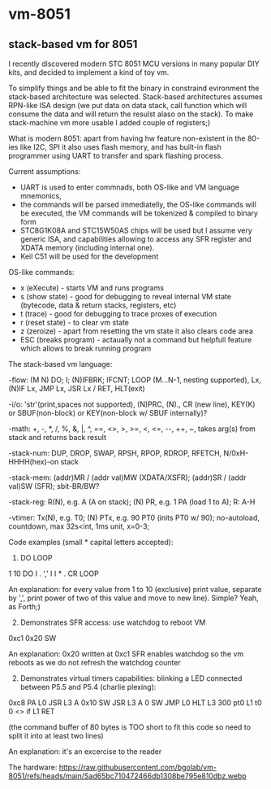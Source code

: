 # vm-8051
stack-based vm for 8051
---
I recently discovered modern STC 8051 MCU versions in many popular DIY kits, and decided to implement a kind of toy vm. 

To simplify things and be able to fit the binary in constraind evironment the stack-based architecture was selected.
Stack-based architectures assumes RPN-like ISA design (we put data on data stack, call function which will consume the data and will return the resulst alaso on the stack).
To make stack-machine vm more usable I added couple of registers;)

What is modern 8051: 
apart from having hw feature non-existent in the 80-ies like I2C, SPI it also uses flash memory, and has built-in flash programmer using UART to transfer and spark flashing process.

Current assumptions:
- UART is used to enter commnads, both OS-like and VM language mnemonics,
- the commands will be parsed immediatelly, the OS-like commands will be executed, the VM commands will be tokenized & compiled to binary form
- STC8G1K08A and STC15W50AS chips will be used but I assume very generic ISA, and capabilities allowing to access any SFR register and XDATA memory (including internal one).
- Keil C51 will be used for the development

OS-like commands:
- x (eXecute) - starts VM and runs programs
- s (show state) - good for debugging to reveal internal VM state (bytecode, data & return stacks, registers, etc)
- t (trace) - good for debugging to trace proxes of execution
- r (reset state) - to clear vm state
- z (zeroize) - apart from resetting the vm state it also clears code area
- ESC (breaks program) - actaually not a command but helpfull feature which allows to break running program

The stack-based vm language:

-flow: 				(M N) DO; I; (N)IFBRK; IFCNT; LOOP (M...N-1, nesting supported), Lx, (N)IF Lx, JMP Lx, JSR Lx / RET, HLT(exit)

-i/o: 				'str'(print,spaces not supported), (N)PRC, (N)., CR (new line), KEY(K) or SBUF(non-block) or KEY(non-block w/ SBUF internally)?

-math:				+, -, *, /, %, &, |, ^, ==, <>, >, >=, <, <=, --, ++, ~, takes arg(s) from stack and returns back result

-stack-num:		DUP, DROP, SWAP, RPSH, RPOP, RDROP, RFETCH, N/0xH-HHHH(hex)-on stack

-stack-mem:		(addr)MR / (addr val)MW (XDATA/XSFR); (addr)SR / (addr val)SW (SFR); sbit-BR/BW?

-stack-reg:		R(N), e.g. A (A on stack); (N) PR, e.g. 1 PA (load 1 to A); R: A-H

-vtimer: 			Tx(N), e.g. T0; (N) PTx, e.g. 90 PT0 (inits PT0 w/ 90); no-autoload, countdown, max 32s<int, 1ms unit, x=0-3;

Code examples (small * capital letters accepted):
1. DO LOOP
   
1 10 DO I . ',' I I * . CR LOOP

An explanation: for every value from 1 to 10 (exclusive) print value, separate by ',', print power of two of this value and move to new line).
Simple? Yeah, as Forth;)

2. Demonstrates SFR access: use watchdog to reboot VM
   
0xc1 0x20 SW

An explanation: 0x20 written at 0xc1 SFR enables watchdog so the vm reboots as we do not refresh the watchdog counter

2. Demonstrates virtual timers capabilities: blinking a LED connected between P5.5 and P5.4 (charlie plexing):

0xc8 PA L0 JSR L3 A 0x10 SW JSR L3 A 0 SW JMP L0 HLT 
L3 300 pt0 L1 t0 0 <> if L1 RET 

(the command buffer of 80 bytes is TOO short to fit this code so need to split it into at least two lines)

An explanation: it's an excercise to the reader

The hardware:
https://raw.githubusercontent.com/bgolab/vm-8051/refs/heads/main/Sad65bc710472466db1308be795e810dbz.webp
